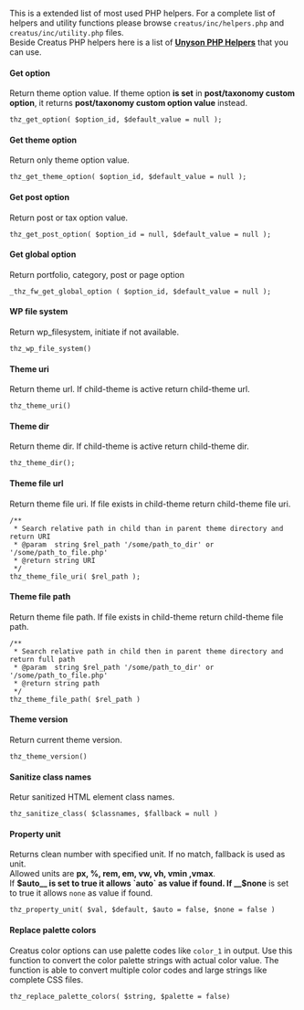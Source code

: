 
This is a extended list of most used PHP helpers. For a complete list of helpers and utility functions please browse  `creatus/inc/helpers.php` and `creatus/inc/utility.php` files.  
Beside Creatus PHP helpers here is a list of [__Unyson PHP Helpers__](http://manual.unyson.io/en/latest/helpers/php.html) that you can use. 

#### Get option
Return theme option value. If theme option __is set__ in __post/taxonomy custom option__, it returns __post/taxonomy custom option value__ instead.

	thz_get_option( $option_id, $default_value = null );


#### Get theme option
Return only theme option value.

	thz_get_theme_option( $option_id, $default_value = null );
	
#### Get post option	
Return post or tax option value.

	thz_get_post_option( $option_id = null, $default_value = null );

#### Get global option
Return portfolio, category, post or page option

	_thz_fw_get_global_option ( $option_id, $default_value = null );

#### WP file system
Return wp_filesystem, initiate if not available.

	thz_wp_file_system()


#### Theme uri
Return theme url. If child-theme is active return child-theme url.

	thz_theme_uri()

#### Theme dir
Return theme dir. If child-theme is active return child-theme dir.

	thz_theme_dir();


#### Theme file url
Return theme file uri. If file exists in child-theme return child-theme file uri.

	/**
	 * Search relative path in child than in parent theme directory and return URI
	 * @param  string $rel_path '/some/path_to_dir' or '/some/path_to_file.php'
	 * @return string URI
	 */
	thz_theme_file_uri( $rel_path );

#### Theme file path
Return theme file path. If file exists in child-theme return child-theme file path.

	/**
	 * Search relative path in child then in parent theme directory and return full path
	 * @param  string $rel_path '/some/path_to_dir' or '/some/path_to_file.php'
	 * @return string path
	 */
	thz_theme_file_path( $rel_path )


#### Theme version
Return current theme version.

	thz_theme_version()

#### Sanitize class names
Retur sanitized HTML element class names.

	thz_sanitize_class( $classnames, $fallback = null )



#### Property unit
Returns clean number with specified unit. If no match, fallback is used as unit.  
Allowed units are __px, %, rem, em, vw, vh, vmin ,vmax__.  
If __$auto__ is set to true it allows `auto` as value if found. If __$none__ is set to true it allows `none` as value if found.

	thz_property_unit( $val, $default, $auto = false, $none = false )



#### Replace palette colors
Creatus color options can use palette codes like `color_1` in output. Use this function to convert the color palette strings with actual color value. 
The function is able to convert multiple color codes and large strings like complete CSS files.  

	thz_replace_palette_colors( $string, $palette = false)
